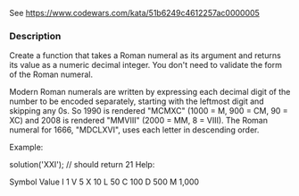 See https://www.codewars.com/kata/51b6249c4612257ac0000005

### Description

Create a function that takes a Roman numeral as its argument and returns its value as a numeric decimal integer. You don't need to validate the form of the Roman numeral.

Modern Roman numerals are written by expressing each decimal digit of the number to be encoded separately, starting with the leftmost digit and skipping any 0s. So 1990 is rendered "MCMXC" (1000 = M, 900 = CM, 90 = XC) and 2008 is rendered "MMVIII" (2000 = MM, 8 = VIII). The Roman numeral for 1666, "MDCLXVI", uses each letter in descending order.

Example:

solution('XXI'); // should return 21
Help:

Symbol    Value
I          1
V          5
X          10
L          50
C          100
D          500
M          1,000